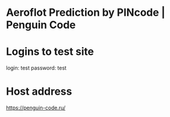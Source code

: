# Aeroflot Prediction by PINcode | Penguin Code

# Logins to test site
login: test
password: test

# Host address
https://penguin-code.ru/
